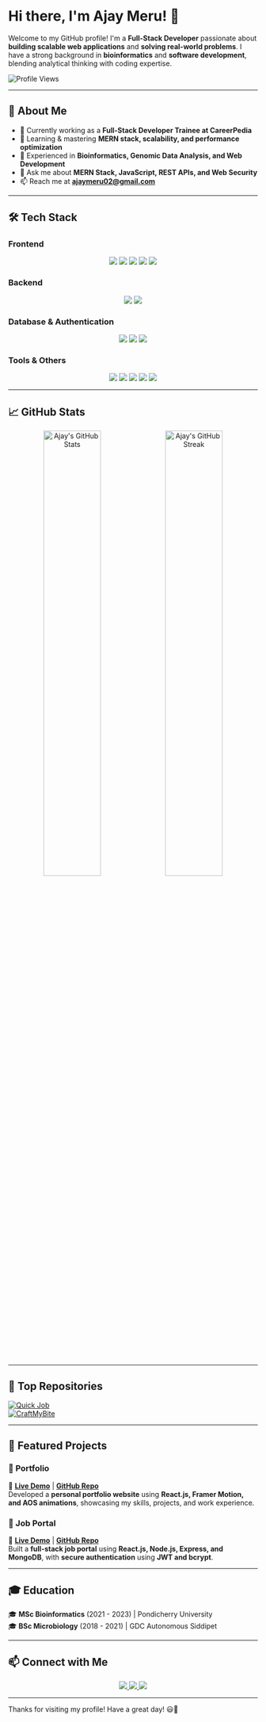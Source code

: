 # Hi there, I'm Ajay Meru! 👋  

Welcome to my GitHub profile! I'm a **Full-Stack Developer** passionate about **building scalable web applications** and **solving real-world problems**. I have a strong background in **bioinformatics** and **software development**, blending analytical thinking with coding expertise.  

![Profile Views](https://komarev.com/ghpvc/?username=ajaymeru&label=Profile%20Views&color=0e75b6&style=flat)  

---

## 🚀 About Me  

- 🔭 Currently working as a **Full-Stack Developer Trainee at CareerPedia**  
- 🌱 Learning & mastering **MERN stack, scalability, and performance optimization**  
- 🎯 Experienced in **Bioinformatics, Genomic Data Analysis, and Web Development**  
- 💬 Ask me about **MERN Stack, JavaScript, REST APIs, and Web Security**  
- 📫 Reach me at **ajaymeru02@gmail.com**  

---

## 🛠️ Tech Stack  

### **Frontend**  
<div align="center">
  <img src="https://img.shields.io/badge/React-20232A?style=for-the-badge&logo=react&logoColor=61DAFB" />
  <img src="https://img.shields.io/badge/Redux-764ABC?style=for-the-badge&logo=redux&logoColor=white" />
  <img src="https://img.shields.io/badge/JavaScript-F7DF1E?style=for-the-badge&logo=javascript&logoColor=black" />
  <img src="https://img.shields.io/badge/HTML5-E34F26?style=for-the-badge&logo=html5&logoColor=white" />
  <img src="https://img.shields.io/badge/CSS3-1572B6?style=for-the-badge&logo=css3&logoColor=white" />
</div>  

### **Backend**  
<div align="center">
  <img src="https://img.shields.io/badge/Node.js-339933?style=for-the-badge&logo=node.js&logoColor=white" />
  <img src="https://img.shields.io/badge/Express.js-000000?style=for-the-badge&logo=express&logoColor=white" />
</div>  

### **Database & Authentication**  
<div align="center">
  <img src="https://img.shields.io/badge/MongoDB-47A248?style=for-the-badge&logo=mongodb&logoColor=white" />
  <img src="https://img.shields.io/badge/SQL-4479A1?style=for-the-badge&logo=postgresql&logoColor=white" />
  <img src="https://img.shields.io/badge/JWT-000000?style=for-the-badge&logo=jsonwebtokens&logoColor=white" />
</div>  

### **Tools & Others**  
<div align="center">
  <img src="https://img.shields.io/badge/Git-F05032?style=for-the-badge&logo=git&logoColor=white" />
  <img src="https://img.shields.io/badge/GitHub-181717?style=for-the-badge&logo=github&logoColor=white" />
  <img src="https://img.shields.io/badge/Postman-FF6C37?style=for-the-badge&logo=postman&logoColor=white" />
  <img src="https://img.shields.io/badge/Figma-F24E1E?style=for-the-badge&logo=figma&logoColor=white" />
  <img src="https://img.shields.io/badge/VS%20Code-007ACC?style=for-the-badge&logo=visual-studio-code&logoColor=white" />
</div>  

---

## 📈 GitHub Stats  

<div align="center">
  <img src="https://github-readme-stats.vercel.app/api?username=ajaymeru&show_icons=true&theme=radical" alt="Ajay's GitHub Stats" width="48%" />
  <img src="https://github-readme-streak-stats.herokuapp.com/?user=ajaymeru&theme=radical" alt="Ajay's GitHub Streak" width="48%" />
</div>  

---

## 🌟 Top Repositories  

[![Quick Job](https://github-readme-stats.vercel.app/api/pin/?username=ajaymeru&repo=Quick-Job&theme=radical)](https://github.com/ajaymeru/Quick-Job)  
[![CraftMyBite](https://github-readme-stats.vercel.app/api/pin/?username=ajaymeru&repo=CraftMyBite&theme=radical)](https://github.com/ajaymeru/CraftMyBite)  

---

## 🎯 Featured Projects  

### **📌 Portfolio**  
🔗 **[Live Demo](#)** | **[GitHub Repo](#)**  
Developed a **personal portfolio website** using **React.js, Framer Motion, and AOS animations**, showcasing my skills, projects, and work experience.  

### **📌 Job Portal**  
🔗 **[Live Demo](#)** | **[GitHub Repo](#)**  
Built a **full-stack job portal** using **React.js, Node.js, Express, and MongoDB**, with **secure authentication** using **JWT and bcrypt**.  

---

## 🎓 Education  

🎓 **MSc Bioinformatics** (2021 - 2023) | Pondicherry University  
🎓 **BSc Microbiology** (2018 - 2021) | GDC Autonomous Siddipet  

---

## 📫 Connect with Me  

<div align="center">
  <a href="https://www.linkedin.com/in/ajaymeru">
    <img src="https://img.shields.io/badge/LinkedIn-0A66C2?style=for-the-badge&logo=linkedin&logoColor=white" />
  </a>
  <a href="https://twitter.com/ajaymeru">
    <img src="https://img.shields.io/badge/Twitter-1DA1F2?style=for-the-badge&logo=twitter&logoColor=white" />
  </a>
  <a href="mailto:ajaymeru02@gmail.com">
    <img src="https://img.shields.io/badge/Email-D14836?style=for-the-badge&logo=gmail&logoColor=white" />
  </a>
</div>  

---

Thanks for visiting my profile! Have a great day! 😃🚀  
